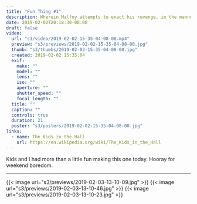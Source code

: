 ```yaml
---
title: "Fun Thing #1"
description: Wherein Malfoy attempts to exact his revenge, in the manner of a certain '90s-era Canadian sketch-comedy show
date: 2019-02-02T20:18:30-08:00
draft: false
video:
  url: "s3/video/2019-02-02-15-35-04-08-00.mp4"
  preview: "s3/previews/2019-02-02-15-35-04-08-00.jpg"
  thumb: "s3/thumbs/2019-02-02-15-35-04-08-00.jpg"
  created: 2019-02-02 15:35:04
  exif:
    make: ""
    model: ""
    lens: ""
    iso: ""
    aperture: ""
    shutter_speed: ""
    focal_length: ""
  title: ""
  caption: ""
  controls: true
  duration: 21
  poster: "s3/posters/2019-02-02-15-35-04-08-00.jpg"
links:
  - name: The Kids in the Hall
    url: https://en.wikipedia.org/wiki/The_Kids_in_the_Hall
---
```


Kids and I had more than a little fun making this one today. Hooray for weekend boredom.

---

{{< image url="s3/previews/2019-02-03-13-10-09.jpg" >}}
{{< image url="s3/previews/2019-02-03-13-10-46.jpg" >}}
{{< image url="s3/previews/2019-02-03-13-10-23.jpg" >}}

